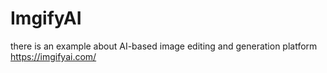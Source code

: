 # ImgifyAI
there is an example about AI-based image editing and generation platform https://imgifyai.com/

